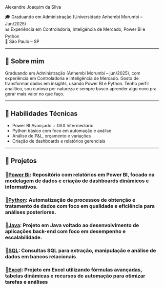 Alexandre Joaquim da Silva

🎓 Graduando em Administração (Universidade Anhembi Morumbi – Jun/2025)  
📊 Experiência em Controladoria, Inteligência de Mercado, Power BI e Python  
📍 São Paulo – SP

---

## 💼 Sobre mim

Graduando em Administração (Anhembi Morumbi – jun/2025), com experiência em Controladoria e Inteligência de Mercado. Gosto de transformar dados em insights, usando Power BI e Python. Tenho perfil analítico, sou curioso por natureza e sempre busco aprender algo novo pra gerar mais valor no que faço.

---

## 🔧 Habilidades Técnicas

- Power BI Avançado + DAX Intermediário
- Python básico com foco em automação e análise
- Análise de P&L, orçamento e variações
- Criação de dashboards e relatórios gerenciais

---

## 📁 Projetos

### 🔹[Power Bi](PowerBI): Repositório com relatórios em Power BI, focado na modelagem de dados e criação de dashboards dinâmicos e informativos.

### 🔹[Python](Python): Automatização de processos de obtenção e tratamento de dados com foco em qualidade e eficiência para análises posteriores.

### 🔹[Java](Java): Projeto em Java voltado ao desenvolvimento de aplicações back-end com foco em desempenho e escalabilidade.

### 🔹[SQL](SQL): Consultas SQL para extração, manipulação e análise de dados em bancos relacionais

### 🔹[Excel](Excel): Projeto em Excel utilizando fórmulas avançadas, tabelas dinâmicas e recursos de automação para otimizar tarefas e análises


